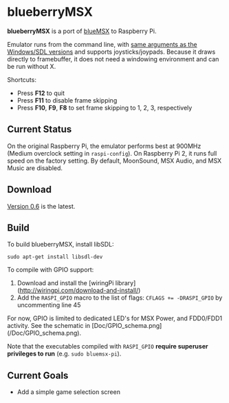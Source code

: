 blueberryMSX
============

**blueberryMSX** is a port of [blueMSX][1] to Raspberry Pi.

Emulator runs from the command line, with [same arguments as the Windows/SDL versions][2] and supports joysticks/joypads. Because it draws directly to framebuffer, it does not need a windowing environment and can be run without X.

Shortcuts:

* Press **F12** to quit
* Press **F11** to disable frame skipping
* Press **F10**, **F9**, **F8** to set frame skipping to 1, 2, 3, respectively

Current Status
--------------

On the original Raspberry Pi, the emulator performs best at 900MHz (Medium overclock setting in `raspi-config`). On Raspberry Pi 2, it runs full speed on the factory setting.
By default, MoonSound, MSX Audio, and MSX Music are disabled.

Download
--------

[Version 0.6](https://github.com/pokebyte/blueberryMSX/releases/tag/v0.6) is the latest.

Build
--------
To build blueberryMSX, install libSDL:

`sudo apt-get install libsdl-dev`

To compile with GPIO support:

1. Download and install the [wiringPi library] (http://wiringpi.com/download-and-install/)
2. Add the `RASPI_GPIO` macro to the list of flags: `CFLAGS += -DRASPI_GPIO` by uncommenting line 45

For now, GPIO is limited to dedicated LED's for MSX Power, and FDD0/FDD1 activity. See the schematic in [Doc/GPIO_schema.png] (/Doc/GPIO_schema.png).

Note that the executables compiled with `RASPI_GPIO` **require superuser privileges to run** (e.g. `sudo bluemsx-pi`).

Current Goals
------------

* Add a simple game selection screen

[1]: http://bluemsx.com/
[2]: http://www.msxblue.com/manual/commandlineargs_c.htm
